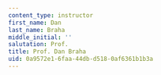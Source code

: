 ```yaml
---
content_type: instructor
first_name: Dan
last_name: Braha
middle_initial: ''
salutation: Prof.
title: Prof. Dan Braha
uid: 0a9572e1-6faa-44db-d518-0af6361b1b3a
---
```

